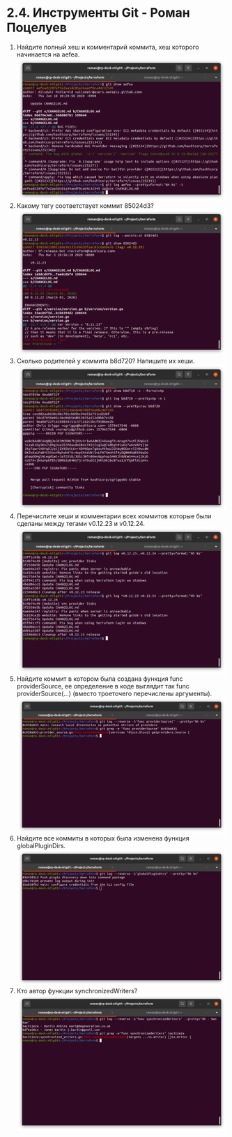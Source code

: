 # 2.4. Инструменты Git - Роман Поцелуев
 
1. Найдите полный хеш и комментарий коммита, хеш которого начинается на aefea. 
![Рисунок1](img/01.png)
1. Какому тегу соответствует коммит 85024d3?
![Рисунок2](img/02.png)
1. Сколько родителей у коммита b8d720? Напишите их хеши.
![Рисунок3](img/03.png)
1. Перечислите хеши и комментарии всех коммитов которые были сделаны между тегами v0.12.23 и v0.12.24.
![Рисунок4](img/04.png)
1. Найдите коммит в котором была создана функция func providerSource, ее определение в коде выглядит так func providerSource(...) (вместо троеточего перечислены аргументы).
![Рисунок5](img/05.png)
1. Найдите все коммиты в которых была изменена функция globalPluginDirs.
![Рисунок6](img/06.png)
1. Кто автор функции synchronizedWriters?
![Рисунок7](img/07.png)
